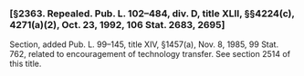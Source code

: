### [§2363. Repealed. Pub. L. 102–484, div. D, title XLII, §§4224(c), 4271(a)(2), Oct. 23, 1992, 106 Stat. 2683, 2695] ###

Section, added Pub. L. 99–145, title XIV, §1457(a), Nov. 8, 1985, 99 Stat. 762, related to encouragement of technology transfer. See section 2514 of this title.